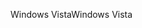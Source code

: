 <span data-ttu-id="46054-101">Windows Vista</span><span class="sxs-lookup"><span data-stu-id="46054-101">Windows Vista</span></span>